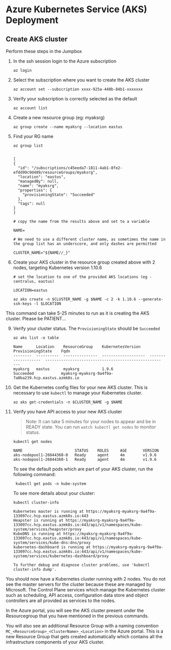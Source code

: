 # Azure Kubernetes Service (AKS) Deployment
## Create AKS cluster

Perform these steps in the Jumpbox

1. In the ssh session login to the Azure subscription
    ```
    az login
    ```
2. Select the subscription where you want to create the AKS cluster
   ```
   az account set --subscription xxxx-925a-440b-84b1-xxxxxxx
   ```
3. Verify your subscription is correctly selected as the default
    ```
    az account list
    ```

4. Create a new resource group (eg: myaksrg)
    ```
    az group create --name myaksrg --location eastus
    ```

5. Find your RG name

    ```
    az group list 
    ```
    
    ```

    [
    {
      "id": "/subscriptions/c45eeda7-1811-4ab1-8fe2-efdd99c9d489/resourceGroups/myaksrg",
      "location": "eastus",
      "managedBy": null,
      "name": "myaksrg",
      "properties": {
        "provisioningState": "Succeeded"
      },
      "tags": null
    }
    ]
    ```
    
    ```
    # copy the name from the results above and set to a variable 
    
    NAME=

    # We need to use a different cluster name, as sometimes the name in the group list has an underscore, and only dashes are permitted
    
    CLUSTER_NAME="${NAME//_}"
    
    ```

6. Create your AKS cluster in the resource group created above with 2 nodes, targeting Kubernetes version 1.10.6
    ```
    # set the location to one of the provided AKS locations (eg - centralus, eastus)
    
    LOCATION=eastus

    az aks create -n $CLUSTER_NAME -g $NAME -c 2 -k 1.10.6 --generate-ssh-keys -l $LOCATION
    ```
 This command can take 5-25 minutes to run as it is creating the AKS cluster. Please be PATIENT...

9. Verify your cluster status. The `ProvisioningState` should be `Succeeded`
    ```
    az aks list -o table

    Name      Location    ResourceGroup    KubernetesVersion    ProvisioningState    Fqdn
    --------  ----------  ---------------  -------------------  -------------------  ---------------------------------------------------    ---
    myaksrg   eastus      myaksrg          1.9.6                Succeeded            myaksrg-myaksrg-9a4f9a-7a0ba239.hcp.eastus.azmk8s.io

    ```


10. Get the Kubernetes config files for your new AKS cluster. This is necessary to use `kubectl` to manage your Kubernetes cluster.
    ```
    az aks get-credentials -n $CLUSTER_NAME -g $NAME
    ```

11. Verify you have API access to your new AKS cluster

    > Note: It can take 5 minutes for your nodes to appear and be in READY state. You can run `watch kubectl get nodes` to monitor status. 
    
    ```
    kubectl get nodes
    
    NAME                       STATUS    ROLES     AGE       VERSION
    aks-nodepool1-26044360-0   Ready     agent     4m        v1.9.6
    aks-nodepool1-26044360-1   Ready     agent     4m        v1.9.6

    ```
    
    To see the default pods which are part of your AKS cluster, run the following command:
    ```
     kubectl get pods -n kube-system
    ```
    
    To see more details about your cluster: 
    
    ```
    kubectl cluster-info
    
    Kubernetes master is running at https://myaksrg-myaksrg-9a4f9a-133097cc.hcp.eastus.azmk8s.io:443
    Heapster is running at https://myaksrg-myaksrg-9a4f9a-133097cc.hcp.eastus.azmk8s.io:443/api/v1/namespaces/kube-system/services/heapster/proxy
    KubeDNS is running at https://myaksrg-myaksrg-9a4f9a-133097cc.hcp.eastus.azmk8s.io:443/api/v1/namespaces/kube-system/services/kube-dns:dns/proxy
    kubernetes-dashboard is running at https://myaksrg-myaksrg-9a4f9a-133097cc.hcp.eastus.azmk8s.io:443/api/v1/namespaces/kube-system/services/kubernetes-dashboard/proxy

    To further debug and diagnose cluster problems, use 'kubectl cluster-info dump'.
    ```

You should now have a Kubernetes cluster running with 2 nodes. You do not see the master servers for the cluster because these are managed by Microsoft. The Control Plane services which manage the Kubernetes cluster such as scheduling, API access, configuration data store and object controllers are all provided as services to the nodes. 

In the Azure portal, you will see the AKS cluster present under the Resourcegroup that you have mentioned in the previous commands. 

You will also see an additional Resource Group with a naming convention `MC_<ResourceGroup>_<ClusterName>_<Location>` in the Azure portal. This is a new Resource Group that gets created automatically which contains all the infrastructure components of your AKS cluster. 
